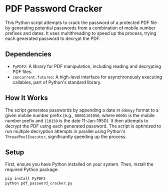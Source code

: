 # PDF Password Cracker

This Python script attempts to crack the password of a protected PDF file by generating potential passwords from a combination of mobile number prefixes and dates. It uses multithreading to speed up the process, trying each generated password to decrypt the PDF.

## Dependencies

- `PyPDF2`: A library for PDF manipulation, including reading and decrypting PDF files.
- `concurrent.futures`: A high-level interface for asynchronously executing callables, part of Python's standard library.

## How It Works

The script generates passwords by appending a date in `ddmmyy` format to a given mobile number prefix (e.g., `00001101050`, where `00001` is the mobile number prefix and `110150` is the date 11-Jan-1950). It then attempts to decrypt the PDF using each generated password. The script is optimized to run multiple decryption attempts in parallel using Python's `ThreadPoolExecutor`, significantly speeding up the process.

## Setup

First, ensure you have Python installed on your system. Then, install the required Python package:

```sh
pip install PyPDF2
python pdf_password_cracker.py